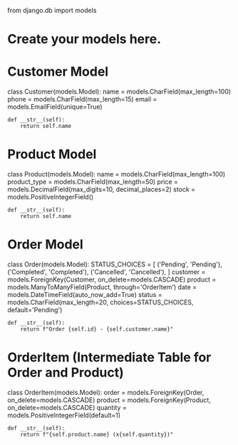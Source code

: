 from django.db import models

# Create your models here.
# Customer Model
class Customer(models.Model):
    name = models.CharField(max_length=100)
    phone = models.CharField(max_length=15)
    email = models.EmailField(unique=True)

    def __str__(self):
        return self.name

# Product Model
class Product(models.Model):
    name = models.CharField(max_length=100)
    product_type = models.CharField(max_length=50)
    price = models.DecimalField(max_digits=10, decimal_places=2)
    stock = models.PositiveIntegerField()

    def __str__(self):
        return self.name

# Order Model
class Order(models.Model):
    STATUS_CHOICES = [
        ('Pending', 'Pending'),
        ('Completed', 'Completed'),
        ('Cancelled', 'Cancelled'),
    ]
    customer = models.ForeignKey(Customer, on_delete=models.CASCADE)
    product = models.ManyToManyField(Product, through='OrderItem')
    date = models.DateTimeField(auto_now_add=True)
    status = models.CharField(max_length=20, choices=STATUS_CHOICES, default='Pending')

    def __str__(self):
        return f"Order {self.id} - {self.customer.name}"

# OrderItem (Intermediate Table for Order and Product)
class OrderItem(models.Model):
    order = models.ForeignKey(Order, on_delete=models.CASCADE)
    product = models.ForeignKey(Product, on_delete=models.CASCADE)
    quantity = models.PositiveIntegerField(default=1)

    def __str__(self):
        return f"{self.product.name} (x{self.quantity})"
